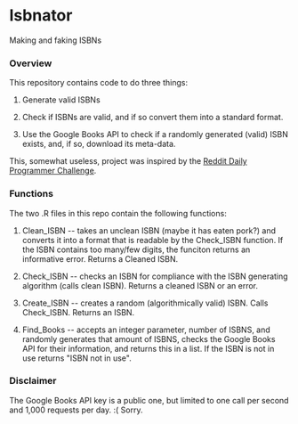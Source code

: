 # Isbnator
Making and faking ISBNs

### Overview

This repository contains code to do three things:

1. Generate valid ISBNs

2. Check if ISBNs are valid, and if so convert them into a standard format. 

3. Use the Google Books API to check if a randomly generated (valid) ISBN exists, and, if so, download its meta-data.

This, somewhat useless, project was inspired by the [Reddit Daily Programmer Challenge](http://www.reddit.com/r/dailyprogrammer/comments/2s7ezp/20150112_challenge_197_easy_isbn_validator/).

### Functions

The two .R files in this repo contain the following functions:

1. Clean_ISBN -- takes an unclean ISBN (maybe it has eaten pork?) and converts it into a format that is readable by the Check_ISBN function. If the ISBN contains too many/few digits, the funciton returns an informative error. Returns a Cleaned ISBN.

2. Check_ISBN -- checks an ISBN for compliance with the ISBN generating algorithm (calls clean ISBN). Returns a cleaned ISBN or an error.

3. Create_ISBN -- creates a random (algorithmically valid) ISBN. Calls Check_ISBN. Returns an ISBN.

4. Find_Books -- accepts an integer parameter, number of ISBNS, and randomly generates that amount of ISBNS, checks the Google Books API for their information, and returns this in a list. If the ISBN is not in use returns "ISBN not in use". 

### Disclaimer

The Google Books API key is a public one, but limited to one call per second and 1,000 requests per day. :( Sorry. 
